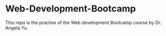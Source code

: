 # Web-Development-Bootcamp
This repo is the practise of the Web development Bootcamp course by Dr. Angela Yu.
